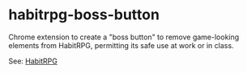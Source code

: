 habitrpg-boss-button
====================

Chrome extension to create a "boss button" to remove game-looking elements from HabitRPG, permitting its safe use at work or in class. 

See:  [HabitRPG](https://github.com/HabitRPG/habitrpg)
